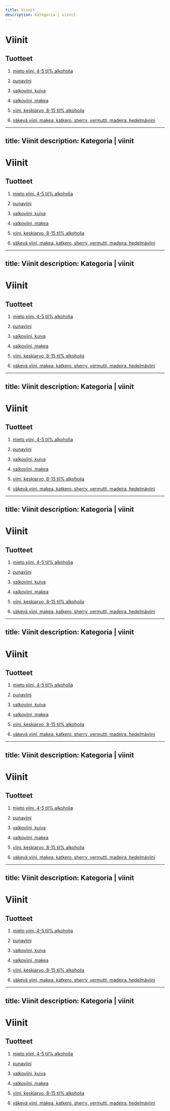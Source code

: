 ```yaml
---
title: Viinit
description: Kategoria | viinit
---
```


# Viinit

## Tuotteet

1. [mieto viini, 4-5 til% alkoholia](/mieto-viini-4-5-til-alkoholia)

1. [punaviini](/punaviini)

1. [valkoviini, kuiva](/valkoviini-kuiva)

1. [valkoviini, makea](/valkoviini-makea)

1. [viini, keskiarvo, 8-15 til% alkoholia](/viini-keskiarvo-8-15-til-alkoholia)

1. [väkevä viini, makea, katkero, sherry, vermutti, madeira, hedelmäviini](/vakeva-viini-makea-katkero-sherry-vermutti-madeira-hedelmaviini)
---
title: Viinit
description: Kategoria | viinit
---

# Viinit

## Tuotteet

1. [mieto viini, 4-5 til% alkoholia](/mieto-viini-4-5-til-alkoholia)

1. [punaviini](/punaviini)

1. [valkoviini, kuiva](/valkoviini-kuiva)

1. [valkoviini, makea](/valkoviini-makea)

1. [viini, keskiarvo, 8-15 til% alkoholia](/viini-keskiarvo-8-15-til-alkoholia)

1. [väkevä viini, makea, katkero, sherry, vermutti, madeira, hedelmäviini](/vakeva-viini-makea-katkero-sherry-vermutti-madeira-hedelmaviini)
---
title: Viinit
description: Kategoria | viinit
---

# Viinit

## Tuotteet

1. [mieto viini, 4-5 til% alkoholia](/mieto-viini-4-5-til-alkoholia)

1. [punaviini](/punaviini)

1. [valkoviini, kuiva](/valkoviini-kuiva)

1. [valkoviini, makea](/valkoviini-makea)

1. [viini, keskiarvo, 8-15 til% alkoholia](/viini-keskiarvo-8-15-til-alkoholia)

1. [väkevä viini, makea, katkero, sherry, vermutti, madeira, hedelmäviini](/vakeva-viini-makea-katkero-sherry-vermutti-madeira-hedelmaviini)
---
title: Viinit
description: Kategoria | viinit
---

# Viinit

## Tuotteet

1. [mieto viini, 4-5 til% alkoholia](/mieto-viini-4-5-til-alkoholia)

1. [punaviini](/punaviini)

1. [valkoviini, kuiva](/valkoviini-kuiva)

1. [valkoviini, makea](/valkoviini-makea)

1. [viini, keskiarvo, 8-15 til% alkoholia](/viini-keskiarvo-8-15-til-alkoholia)

1. [väkevä viini, makea, katkero, sherry, vermutti, madeira, hedelmäviini](/vakeva-viini-makea-katkero-sherry-vermutti-madeira-hedelmaviini)
---
title: Viinit
description: Kategoria | viinit
---

# Viinit

## Tuotteet

1. [mieto viini, 4-5 til% alkoholia](/mieto-viini-4-5-til-alkoholia)

1. [punaviini](/punaviini)

1. [valkoviini, kuiva](/valkoviini-kuiva)

1. [valkoviini, makea](/valkoviini-makea)

1. [viini, keskiarvo, 8-15 til% alkoholia](/viini-keskiarvo-8-15-til-alkoholia)

1. [väkevä viini, makea, katkero, sherry, vermutti, madeira, hedelmäviini](/vakeva-viini-makea-katkero-sherry-vermutti-madeira-hedelmaviini)
---
title: Viinit
description: Kategoria | viinit
---

# Viinit

## Tuotteet

1. [mieto viini, 4-5 til% alkoholia](/mieto-viini-4-5-til-alkoholia)

1. [punaviini](/punaviini)

1. [valkoviini, kuiva](/valkoviini-kuiva)

1. [valkoviini, makea](/valkoviini-makea)

1. [viini, keskiarvo, 8-15 til% alkoholia](/viini-keskiarvo-8-15-til-alkoholia)

1. [väkevä viini, makea, katkero, sherry, vermutti, madeira, hedelmäviini](/vakeva-viini-makea-katkero-sherry-vermutti-madeira-hedelmaviini)
---
title: Viinit
description: Kategoria | viinit
---

# Viinit

## Tuotteet

1. [mieto viini, 4-5 til% alkoholia](/mieto-viini-4-5-til-alkoholia)

1. [punaviini](/punaviini)

1. [valkoviini, kuiva](/valkoviini-kuiva)

1. [valkoviini, makea](/valkoviini-makea)

1. [viini, keskiarvo, 8-15 til% alkoholia](/viini-keskiarvo-8-15-til-alkoholia)

1. [väkevä viini, makea, katkero, sherry, vermutti, madeira, hedelmäviini](/vakeva-viini-makea-katkero-sherry-vermutti-madeira-hedelmaviini)
---
title: Viinit
description: Kategoria | viinit
---

# Viinit

## Tuotteet

1. [mieto viini, 4-5 til% alkoholia](/mieto-viini-4-5-til-alkoholia)

1. [punaviini](/punaviini)

1. [valkoviini, kuiva](/valkoviini-kuiva)

1. [valkoviini, makea](/valkoviini-makea)

1. [viini, keskiarvo, 8-15 til% alkoholia](/viini-keskiarvo-8-15-til-alkoholia)

1. [väkevä viini, makea, katkero, sherry, vermutti, madeira, hedelmäviini](/vakeva-viini-makea-katkero-sherry-vermutti-madeira-hedelmaviini)
---
title: Viinit
description: Kategoria | viinit
---

# Viinit

## Tuotteet

1. [mieto viini, 4-5 til% alkoholia](/mieto-viini-4-5-til-alkoholia)

1. [punaviini](/punaviini)

1. [valkoviini, kuiva](/valkoviini-kuiva)

1. [valkoviini, makea](/valkoviini-makea)

1. [viini, keskiarvo, 8-15 til% alkoholia](/viini-keskiarvo-8-15-til-alkoholia)

1. [väkevä viini, makea, katkero, sherry, vermutti, madeira, hedelmäviini](/vakeva-viini-makea-katkero-sherry-vermutti-madeira-hedelmaviini)
